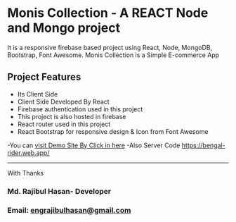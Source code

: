 # Monis Collection - A REACT Node and Mongo project 
It is a responsive firebase based  project using React, Node, MongoDB, Bootstrap, Font Awesome.
Monis Collection is a Simple E-commerce App


## Project Features
- Its Client Side 
- Client Side Developed By React
- Firebase authentication used in this project
- This project is also hosted in firebase
- React router used in this project
- React Bootstrap for responsive design & Icon from Font Awesome


-You can   [visit Demo Site By Click in here](https://bengal-rider.web.app/)
-Also Server Code https://bengal-rider.web.app/

------------
With Thanks 
### Md. Rajibul Hasan- Developer
### Email: engrajibulhasan@gmail.com


